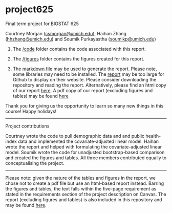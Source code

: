 # project625

Final term project for BIOSTAT 625

Courtney Morgan (csmorgan@umich.edu), Haihan Zhang (hhzhang@umich.edu) and Soumik Purkayastha (soumikp@umich.edu)

1. The [/code](https://github.com/soumikp/project625/tree/main/code) folder contains the code associated with this report. 

2. The [/figures](https://github.com/soumikp/project625/tree/main/code) folder contains the figures created for this report. 

3. The [markdown file](https://github.com/soumikp/project625/blob/main/report.Rmd) may be used to generate the report. Please note, some libraries may need to be installed. The [report](https://github.com/soumikp/project625/blob/main/report.html) may be too large for Github to display on their website. Please consider downloading the repository and reading the report. Alternatively, please find an html copy of our report [here](https://rpubs.com/soumikp/706808). A pdf copy of our report (excluding figures and tables) may be found [here](https://github.com/soumikp/project625/blob/main/report.pdf)

Thank you for giving us the opportunity to learn so many new things in this course! Happy holidays! 

<hr>

Project contributions

Courtney wrote the code to pull demographic data and and public health-index data and implemented the covariate-adjusted linear model. Haihan wrote the report and helped with formulating the covariate-adjusted linear model. Soumik wrote the code for unadjusted bootstrap-based comparison and created the figures and tables. All three members contributed equally to conceptualising the project. 

<hr>

Please note: given the nature of the tables and figures in the report, we chose not to create a pdf file but use an html-based report instead. Barring the figures and tables, the text falls within the five-page requirement as stated in the  requirements section of the project description on Canvas. The report (excluding figures and tables) is also included in this repository and may be found  [here](https://github.com/soumikp/project625/blob/main/report.pdf). 
